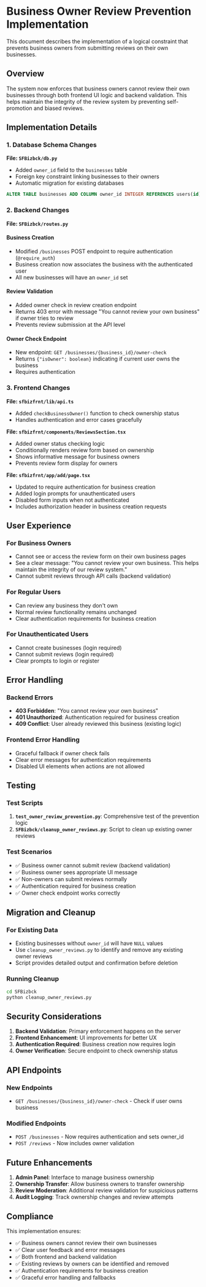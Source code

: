 # Business Owner Review Prevention Implementation

This document describes the implementation of a logical constraint that prevents business owners from submitting reviews on their own businesses.

## Overview

The system now enforces that business owners cannot review their own businesses through both frontend UI logic and backend validation. This helps maintain the integrity of the review system by preventing self-promotion and biased reviews.

## Implementation Details

### 1. Database Schema Changes

**File: `SFBizbck/db.py`**

- Added `owner_id` field to the `businesses` table
- Foreign key constraint linking businesses to their owners
- Automatic migration for existing databases

```sql
ALTER TABLE businesses ADD COLUMN owner_id INTEGER REFERENCES users(id);
```

### 2. Backend Changes

**File: `SFBizbck/routes.py`**

#### Business Creation
- Modified `/businesses` POST endpoint to require authentication (`@require_auth`)
- Business creation now associates the business with the authenticated user
- All new businesses will have an `owner_id` set

#### Review Validation
- Added owner check in review creation endpoint
- Returns 403 error with message "You cannot review your own business" if owner tries to review
- Prevents review submission at the API level

#### Owner Check Endpoint
- New endpoint: `GET /businesses/{business_id}/owner-check`
- Returns `{"isOwner": boolean}` indicating if current user owns the business
- Requires authentication

### 3. Frontend Changes

**File: `sfbizfrnt/lib/api.ts`**
- Added `checkBusinessOwner()` function to check ownership status
- Handles authentication and error cases gracefully

**File: `sfbizfrnt/components/ReviewsSection.tsx`**
- Added owner status checking logic
- Conditionally renders review form based on ownership
- Shows informative message for business owners
- Prevents review form display for owners

**File: `sfbizfrnt/app/add/page.tsx`**
- Updated to require authentication for business creation
- Added login prompts for unauthenticated users
- Disabled form inputs when not authenticated
- Includes authorization header in business creation requests

## User Experience

### For Business Owners
- Cannot see or access the review form on their own business pages
- See a clear message: "You cannot review your own business. This helps maintain the integrity of our review system."
- Cannot submit reviews through API calls (backend validation)

### For Regular Users
- Can review any business they don't own
- Normal review functionality remains unchanged
- Clear authentication requirements for business creation

### For Unauthenticated Users
- Cannot create businesses (login required)
- Cannot submit reviews (login required)
- Clear prompts to login or register

## Error Handling

### Backend Errors
- **403 Forbidden**: "You cannot review your own business"
- **401 Unauthorized**: Authentication required for business creation
- **409 Conflict**: User already reviewed this business (existing logic)

### Frontend Error Handling
- Graceful fallback if owner check fails
- Clear error messages for authentication requirements
- Disabled UI elements when actions are not allowed

## Testing

### Test Scripts
1. **`test_owner_review_prevention.py`**: Comprehensive test of the prevention logic
2. **`SFBizbck/cleanup_owner_reviews.py`**: Script to clean up existing owner reviews

### Test Scenarios
- ✅ Business owner cannot submit review (backend validation)
- ✅ Business owner sees appropriate UI message
- ✅ Non-owners can submit reviews normally
- ✅ Authentication required for business creation
- ✅ Owner check endpoint works correctly

## Migration and Cleanup

### For Existing Data
- Existing businesses without `owner_id` will have `NULL` values
- Use `cleanup_owner_reviews.py` to identify and remove any existing owner reviews
- Script provides detailed output and confirmation before deletion

### Running Cleanup
```bash
cd SFBizbck
python cleanup_owner_reviews.py
```

## Security Considerations

1. **Backend Validation**: Primary enforcement happens on the server
2. **Frontend Enhancement**: UI improvements for better UX
3. **Authentication Required**: Business creation now requires login
4. **Owner Verification**: Secure endpoint to check ownership status

## API Endpoints

### New Endpoints
- `GET /businesses/{business_id}/owner-check` - Check if user owns business

### Modified Endpoints
- `POST /businesses` - Now requires authentication and sets owner_id
- `POST /reviews` - Now includes owner validation

## Future Enhancements

1. **Admin Panel**: Interface to manage business ownership
2. **Ownership Transfer**: Allow business owners to transfer ownership
3. **Review Moderation**: Additional review validation for suspicious patterns
4. **Audit Logging**: Track ownership changes and review attempts

## Compliance

This implementation ensures:
- ✅ Business owners cannot review their own businesses
- ✅ Clear user feedback and error messages
- ✅ Both frontend and backend validation
- ✅ Existing reviews by owners can be identified and removed
- ✅ Authentication requirements for business creation
- ✅ Graceful error handling and fallbacks 